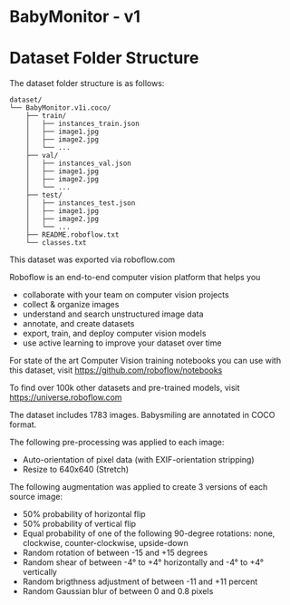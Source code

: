 BabyMonitor - v1
==============================

Dataset Folder Structure
========================

The dataset folder structure is as follows:

```
dataset/
└── BabyMonitor.v1i.coco/
    ├── train/
    │   ├── instances_train.json
    │   ├── image1.jpg
    │   ├── image2.jpg
    │   └── ...
    ├── val/
    │   ├── instances_val.json
    │   ├── image1.jpg
    │   ├── image2.jpg
    │   └── ...
    ├── test/
    │   ├── instances_test.json
    │   ├── image1.jpg
    │   ├── image2.jpg
    │   └── ...
    ├── README.roboflow.txt
    └── classes.txt
```

This dataset was exported via roboflow.com

Roboflow is an end-to-end computer vision platform that helps you

* collaborate with your team on computer vision projects
* collect & organize images
* understand and search unstructured image data
* annotate, and create datasets
* export, train, and deploy computer vision models
* use active learning to improve your dataset over time

For state of the art Computer Vision training notebooks you can use with this dataset,
visit <https://github.com/roboflow/notebooks>

To find over 100k other datasets and pre-trained models, visit <https://universe.roboflow.com>

The dataset includes 1783 images.
Babysmiling are annotated in COCO format.

The following pre-processing was applied to each image:

* Auto-orientation of pixel data (with EXIF-orientation stripping)
* Resize to 640x640 (Stretch)

The following augmentation was applied to create 3 versions of each source image:

* 50% probability of horizontal flip
* 50% probability of vertical flip
* Equal probability of one of the following 90-degree rotations: none, clockwise, counter-clockwise, upside-down
* Random rotation of between -15 and +15 degrees
* Random shear of between -4° to +4° horizontally and -4° to +4° vertically
* Random brigthness adjustment of between -11 and +11 percent
* Random Gaussian blur of between 0 and 0.8 pixels
